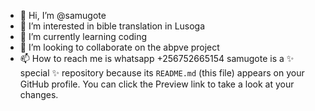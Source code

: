 - 👋 Hi, I’m @samugote
- 👀 I’m interested in bible translation in Lusoga
- 🌱 I’m currently learning coding
- 💞️ I’m looking to collaborate on the abpve project
- 📫 How to reach me is whatsapp +256752665154
samugote is a ✨ special ✨ repository because its `README.md` (this file) appears on your GitHub profile.
You can click the Preview link to take a look at your changes.
